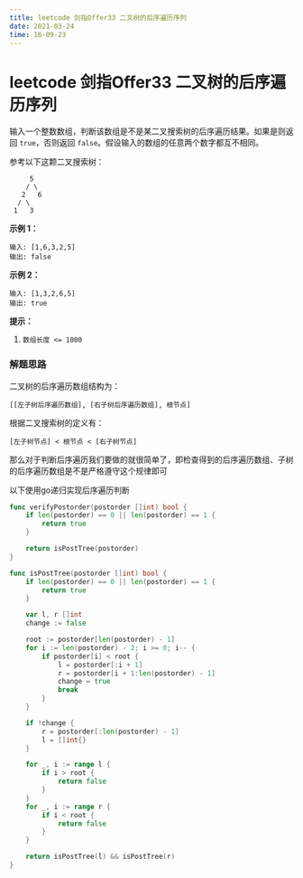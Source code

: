 ```yaml
---
title: leetcode 剑指Offer33 二叉树的后序遍历序列
date: 2021-03-24
time: 16-09-23
---
```


# leetcode 剑指Offer33 二叉树的后序遍历序列

输入一个整数数组，判断该数组是不是某二叉搜索树的后序遍历结果。如果是则返回 `true`，否则返回 `false`。假设输入的数组的任意两个数字都互不相同。

 

参考以下这颗二叉搜索树：

```
     5
    / \
   2   6
  / \
 1   3
```

**示例 1：**

```
输入: [1,6,3,2,5]
输出: false
```

**示例 2：**

```
输入: [1,3,2,6,5]
输出: true
```

 

**提示：**

1. `数组长度 <= 1000`



### 解题思路

二叉树的后序遍历数组结构为：

```
[[左子树后序遍历数组], [右子树后序遍历数组], 根节点]
```

根据二叉搜索树的定义有：

```
[左子树节点] < 根节点 < [右子树节点]
```

那么对于判断后序遍历我们要做的就很简单了，即检查得到的后序遍历数组、子树的后序遍历数组是不是严格遵守这个规律即可

以下使用go递归实现后序遍历判断

```go
func verifyPostorder(postorder []int) bool {
	if len(postorder) == 0 || len(postorder) == 1 {
		return true
	}

	return isPostTree(postorder)
}

func isPostTree(postorder []int) bool {
	if len(postorder) == 0 || len(postorder) == 1 {
		return true
	}

	var l, r []int
	change := false

	root := postorder[len(postorder) - 1]
	for i := len(postorder) - 2; i >= 0; i-- {
		if postorder[i] < root {
			l = postorder[:i + 1]
			r = postorder[i + 1:len(postorder) - 1]
			change = true
			break
		}
	}

	if !change {
		r = postorder[:len(postorder) - 1]
		l = []int{}
	}

	for _, i := range l {
		if i > root {
			return false
		}
	}
	for _, i := range r {
		if i < root {
			return false
		}
	}

	return isPostTree(l) && isPostTree(r)
}
```

